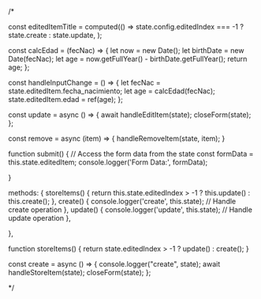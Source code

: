 /*

const editedItemTitle = computed(() =>
    state.config.editedIndex === -1 ? state.create : state.update,
);

const calcEdad = (fecNac) => {
    let now = new Date();
    let birthDate = new Date(fecNac);
    let age = now.getFullYear() - birthDate.getFullYear();
    return age;
};

const handleInputChange = () => {
    let fecNac = state.editedItem.fecha_nacimiento;
    let age = calcEdad(fecNac);
    state.editedItem.edad = ref(age);
};

const update = async () => {
    await handleEditItem(state);
    closeForm(state);
};

const remove = async (item) => {
    handleRemoveItem(state, item);
}

function submit() {
  // Access the form data from the state
  const formData = this.state.editedItem;
  console.logger('Form Data:', formData);

}

methods: {
  storeItems() {
    return this.state.editedIndex > -1 ? this.update() : this.create();
  },
  create() {
    console.logger('create', this.state);
    // Handle create operation
  },
  update() {
    console.logger('update', this.state);
    // Handle update operation
  },

},

function storeItems() {
    return state.editedIndex > -1 ? update() : create();
}

const create = async () => {
    console.logger("create", state);
    await handleStoreItem(state);
    closeForm(state);
};

*/
<script setup>
import AppLayout from "@/Layouts/AppLayout.vue";
import { router } from "@inertiajs/vue3";
import { reactive, ref, onMounted, computed } from "vue";
import { useDataStore } from "@/store.js";
import moment from "moment";
import { useDate } from "vuetify";
import {
  fetchAllData,
  handleRemoveItem,
  handleShowItem,
  handleStoreItem,
  handleEditItem,
  closeForm,
  openToCreate,
  openToEdit,
} from "@/helper.js";

//**********\\\\  INI STATE VARIABLES AND CONST ////*************/

defineOptions({ layout: AppLayout });

const store = useDataStore();
const state = reactive({
  endpoints: [
    "afp",
    "calle",
    "estado_civil",
    "establecimiento_educacional",
    "genero",
    "grupo_sanguineo",
    "ley_social",
    "nacionalidad",
    "nivel_instruccion",
    "prevision",
    "pueblo_originario",
    "religion",
    "seguro_salud",
  ],
  headers: [
    { title: "Rut", align: "center", sortable: true, key: "rut" },
    { title: "Nombre", align: "center", sortable: true, key: "nombre" },
    {
      title: "Apellidos",
      align: "center",
      sortable: true,
      key: "apellidos",
    },
    {
      title: "Edad",
      align: "center",
      sortable: true,
      key: "edad",
    },
    {
      title: "Telefono contacto",
      align: "center",
      sortable: true,
      key: "telefono1",
    },
    { title: "Acciones", sortable: false, align: "center", key: "actions" },
  ],
  validationSchema: {
    rutRules: [
      (value) => {
        const regex = /^[0-9]+[-|‐]{1}[0-9kK]{1}$/;
        if (!regex.test(value)) {
          return false;
        }

        // Separar el número y el dígito verificador
        let splitidRut = value.split("-");
        let num = splitidRut[0];
        let dv = splitidRut[1].toLowerCase();
        // Calcular el dígito verificador esperado
        let m = 0,
          s = 1;
        for (; num; num = Math.floor(num / 10)) {
          s = (s + (num % 10) * (9 - (m++ % 6))) % 11;
        }
        let dvEsperado = s ? s - 1 : "k";
        const validate = dv === dvEsperado;
        return validate
          ? true
          : "El rut no es válido. Por favor, verifique el formato y los dígitos.";
      },
    ],
    emailRules: [
      (value) => {
        if (value) return true;
        return "Se necesita un email.";
      },
      (value) => {
        if (/.+@.+\..+/.test(value)) return true;
        return "El email debe ser válido.";
      },
    ],
  },
  searchQuery: {
    id: null,
    rut: null,
    lista_espera: null,
    afp_id: null,
    establecimiento_educacional_id: null,
    nacionalidad_id: null,
    ley_social_id: null,
    seguro_salud_id: null,
    prevision_id: null,
  },
  editedItem: {
    rut: null,
    nombre: null,
    lista_espera: null,
    afp_id: null,
    apellidos: null,
    calle_id: null,
    ciudad: null,
    direccion: null,
    donante: false,
    edad: null,
    email: null,
    estado_civil_id: null,
    establecimiento_educacional_id: null,
    fecha_nacimiento: null,
    genero_id: null,
    grupo_sanguineo_id: null,
    nivel_instruccion_id: null,
    ley_social_id: null,
    nacionalidad_id: null,
    prevision_id: null,
    profesion: null,
    pueblo_originario_id: null,
    religion_id: null,
    seguro_salud_id: null,
    telefono1: null,
    telefono2: null,
  },
  defaultItem: {
    rut: null,
    nombre: null,
    lista_espera: null,
    afp_id: null,
    apellidos: null,
    calle_id: null,
    ciudad: null,
    direccion: null,
    donante: false,
    edad: null,
    email: null,
    estado_civil_id: null,
    establecimiento_educacional_id: null,
    fecha_nacimiento: null,
    genero_id: null,
    grupo_sanguineo_id: null,
    nivel_instruccion_id: null,
    ley_social_id: null,
    nacionalidad_id: null,
    prevision_id: null,
    profesion: null,
    pueblo_originario_id: null,
    religion_id: null,
    seguro_salud_id: null,
    telefono1: null,
    telefono2: null,
  },
  dialog: false,
  editedIndex: -1,
  formCrear: "Nuevo Paciente",
  formEdit: "Editar datos del Paciente",
  formItems: [],
  formTitle: "Gestión de Pacientes",
  list: [],
  loadingSearch: false,
  tableItems: [],
  urlDelete: "/paciente/delete",
  urlShow: "/paciente/show",
  urlStore: "/paciente",
  urlUpdate: "/paciente/update",
});
const date = useDate();

//**********\\\\  LIFE CYCLE HOOKS ////*************/
onMounted(async () => {
  state.list = await fetchAllData(state.endpoints);
});

//**********\\\\  COMPUTE PROPERTIES ////*************/
const editedItemTitle = computed(() =>
  state.editedIndex === -1 ? state.formCrear : state.formEdit
);

//**********\\\\ METHODS ////*************/
const formatDate = computed(() => {
  let formatted = moment(state.editedItem.fecha_nacimiento).format(
    "DD/MM/YYYY"
  );
  return formatted;
});
function fichaMedica(item) {
  store.selected = item;
  try {
    router.get("/ficha");
  } catch (error) {
    console.error(
      '"An error occurred while fetching daily attention data."'
    );
  }
}

function asignacion(item) {
  store.selected = item;
  console.log(item);
  try {
    router.get("/asignacion");
  } catch (error) {
    console.error("An error occurred while fetching daily attention data.");
  }
}

function close() {
  closeForm(state);
}

function calcEdad(fecNac) {
  let now = new Date();
  let birthDate = new Date(fecNac);
  let age = now.getFullYear() - birthDate.getFullYear();
  return age;
}

const handleInputChange = () => {
  let fecNac = state.editedItem.fecha_nacimiento;
  let age = calcEdad(fecNac);
  state.editedItem.edad = ref(age);
};

//**********\\\\  CRUD ////*************/
const show = async () => {
  await handleShowItem(state);
};

function openFormCreate() {
  openToCreate(state);
}

function storeItems() {
  return state.editedIndex > -1 ? update() : create();
}

const create = async () => {
  await handleStoreItem(state);
  closeForm(state);
};

function fichaPersonal(item) {
  openToEdit(state, item);
  handleInputChange();
}

const update = async () => {
  await handleEditItem(state);
  closeForm(state);
};

const remove = async (item) => {
  handleRemoveItem(state, item);
};
</script>

<template>
  <v-container fluid>
    <v-sheet color="white" :elevation="6" :class="'rounded-lg ma-2 pa-2'">
      <div class="text-h6 ma-2">{{ state.formTitle }}</div>
      <v-divider thickness="4px" color="#009AA4"></v-divider>
      <v-form fast-fail @submit.prevent>
        <v-row>
          <v-col>
            
            <v-text-field v-model="state.searchQuery.rut" :rules="state.validationSchema.rutRules"
              label="Rut* (12345678-9)" class="ma-2" type="text" variant="underlined" clearable></v-text-field>
            <v-select :items="state.list.afp" item-title="descripcion" item-value="id" v-model="state.searchQuery.afp_id"
              clearable label="Afp" class="ma-2" variant="underlined" single></v-select>
            <v-select :items="state.list.calle" item-title="descripcion" item-value="id"
              v-model="state.searchQuery.calle_id" clearable label="Calle" class="ma-2" variant="underlined"
              single></v-select>
          </v-col>
          <v-col>
            <v-select :items="state.list.ley_social" item-title="descripcion" item-value="id"
              v-model="state.searchQuery.ley_social_id" clearable label="Ley Social" class="ml-4" variant="underlined"
              single></v-select>
            <v-select :items="state.list.prevision" item-title="descripcion" item-value="id"
              v-model="state.searchQuery.prevision_id" clearable label="Previsión" class="ma-4" variant="underlined"
              single></v-select>
            <v-select :items="state.list.establecimiento_educacional" item-title="descripcion" item-value="id" v-model="state.searchQuery.establecimiento_educacional_id
              " clearable label="Establecimiento Educacional" class="ma-2" variant="underlined" single></v-select>
          </v-col>
        </v-row>

        <v-row>
          <v-btn prepend-icon="mdi-file-search" variant="tonal" class="ma-4" color="#009AA4"
            :loading="state.loadingSearch" type="submit" @click="show">
            Buscar
          </v-btn>

          <v-btn prepend-icon="mdi-cloud-download" variant="tonal" class="ma-4" color="#009AA4">
            <download-excel :data="state.tableItems" name="consulta_paciente.xls">
              Bajar archivo
            </download-excel>
          </v-btn>
        </v-row>
      </v-form>
    </v-sheet>

    <v-sheet color="white" :elevation="6" :class="'rounded-lg ma-2 pa-2'">
      <v-data-table :headers="state.headers" :items="state.tableItems" :sort-by="[{ key: 'apellidos', order: 'asc' }]">
        <template v-slot:top>
          <v-toolbar flat>
            <v-btn icon="mdi-account-multiple-plus" variant="tonal" class="ma-2" color="#009AA4"
              @click="openFormCreate">
            </v-btn>

            <v-dialog v-model="state.dialog" persistent>
              <v-form fast-fail @submit.prevent>
                <v-card>
                  <v-card-title>
                    <div class="text-h6 ma-2">
                      {{ editedItemTitle }}
                    </div>
                    <v-divider thickness="4px" color="#662d91"></v-divider>
                  </v-card-title>
                  <v-card-text>
                    <div class="text-h6">
                      Datos Personales
                    </div>
                    <v-spacer></v-spacer>
                    <v-row>
                      <v-col cols="6" sm="4" md="2">
                        <v-text-field v-model="state.editedItem.rut
                          " label="Rut* (12345678-9)" type="text" required clearable
                          variant="underlined"></v-text-field>
                        <v-text-field label="Derivado por*" type="text" required clearable
                          variant="underlined"></v-text-field>
                      </v-col>
                      <v-col cols="6" sm="4" md="2">
                        <v-text-field v-model="state.editedItem.nombre
                          " label="Nombre*" type="text" required clearable variant="underlined"></v-text-field>
                      </v-col>

                      <v-col cols="6" sm="4" md="2">
                        <v-text-field v-model="state.editedItem
                          .apellidos
                          " label="Apellidos*" required type="text" clearable variant="underlined"></v-text-field>
                      </v-col>

                      <v-col cols="6" sm="4" md="2">
                        <v-switch v-model="state.editedItem.lista_espera
                          " hide-details class="ml-2" color="green-darken-3" inset label="lista_espera"></v-switch>
                        <v-switch v-model="state.editedItem.lista_espera
                          " hide-details class="ml-2" color="green-darken-3" inset label="Comunidad LGTB+"></v-switch>
                      </v-col>

                      <v-col cols="6" sm="4" md="2">
                        <v-switch v-model="state.editedItem.donante
                          " class="ml-2" label="Donante" color="success" hide-details inset clearable
                          variant="underlined"></v-switch>
                      </v-col>

                      <v-col cols="6" sm="4" md="2">
                        <v-text-field v-model="state.editedItem.email
                          " :rules="state.validationSchema
                            .emailRules
                            " label="Email" type="email" required clearable
                          variant="underlined"></v-text-field>
                      </v-col>

                      <v-col cols="6" sm="4" md="2">
                        <v-text-field v-model="state.editedItem
                          .fecha_nacimiento
                          " label="Fecha de nacimiento" clearable variant="underlined" type="date" :format="formatDate"
                          @input="handleInputChange"></v-text-field>
                      </v-col>

                      <v-col cols="6" sm="4" md="2">
                        <v-text-field v-model="state.editedItem.edad
                          " label="Edad*" type="text" variant="underlined" readonly></v-text-field>
                      </v-col>

                      <v-col cols="6" sm="4" md="2">
                        <v-text-field v-model="state.editedItem
                          .direccion
                          " label="Dirección" clearable variant="underlined"></v-text-field>
                      </v-col>

                      <v-col cols="6" sm="4" md="2">
                        <v-text-field label="teléfono 1" v-model="state.editedItem
                          .telefono1
                          " clearable variant="underlined"></v-text-field>
                      </v-col>

                      <v-col cols="6" sm="4" md="2">
                        <v-text-field v-model="state.editedItem
                          .telefono2
                          " label="teléfono 2" clearable variant="underlined"></v-text-field>
                      </v-col>

                      <v-col cols="6" sm="4" md="2">
                        <v-select :items="state.list
                          .grupo_sanguineo
                          " item-title="descripcion" item-value="id" v-model="state.editedItem
                            .grupo_sanguineo_id
                            " label="Grupo sanguíneo" clearable
                          variant="underlined"></v-select>
                      </v-col>

                      <v-col cols="6" sm="4" md="2">
                        <v-select :items="state.list.estado_civil
                          " item-title="descripcion" item-value="id" v-model="state.editedItem
                            .estado_civil_id
                            " label="Estado civil" clearable variant="underlined"></v-select>
                      </v-col>

                      <v-col cols="6" sm="4" md="2">
                        <v-select :items="state.list.nacionalidad
                          " item-title="descripcion" item-value="id" v-model="state.editedItem
                            .nacionalidad_id
                            " label="Nacionalidad" clearable variant="underlined"></v-select>
                      </v-col>

                      <v-col cols="6" sm="4" md="2">
                        <v-select :items="state.list.religion" item-title="descripcion" item-value="id"
                          label="Religion / Culto" v-model="state.editedItem
                            .religion_id
                            " clearable variant="underlined"></v-select>
                      </v-col>

                      <v-col cols="6" sm="4" md="2">
                        <v-select :items="state.list.genero" item-title="descripcion" item-value="id" label="Género"
                          v-model="state.editedItem.genero_id
                            " clearable variant="underlined"></v-select>
                      </v-col>

                      <v-col cols="6" sm="4" md="2">
                        <v-text-field label="Ciudad" v-model="state.editedItem.ciudad
                          " clearable variant="underlined"></v-text-field>
                      </v-col>

                      <v-col cols="6" sm="4" md="2">
                        <v-select :items="state.list.prevision
                          " item-title="descripcion" item-value="id" v-model="state.editedItem
                            .prevision_id
                            " label="Previsión de Salud" clearable
                          variant="underlined"></v-select>
                      </v-col>

                      <v-col cols="6" sm="4" md="2">
                        <v-select :items="state.list.afp" item-title="descripcion" item-value="id" v-model="state.editedItem.afp_id
                          " label="AFP;" clearable variant="underlined"></v-select>
                      </v-col>

                      <v-col cols="6" sm="4" md="2">
                        <v-select :items="state.list.ley_social
                          " item-title="descripcion" item-value="id" v-model="state.editedItem
                            .ley_social_id
                            " label="Leyes Sociales" clearable
                          variant="underlined"></v-select>
                      </v-col>

                      <v-col cols="6" sm="4" md="2">
                        <v-select :items="state.list.seguro" item-title="descripcion" item-value="id" v-model="state.editedItem.seguro
                          " label="Administradores del Seguro Ley 16.744" clearable variant="underlined"></v-select>
                      </v-col>
                      <v-col cols="6" sm="4" md="2">
                        <v-select :items="state.list.pueblo" item-title="descripcion" item-value="id" v-model="state.editedItem.pueblo_originario_id
                          " label="Pueblo originario" clearable variant="underlined"></v-select>
                      </v-col>
                      <v-col cols="6" sm="4" md="2">
                        <v-select :items="state.list.nivel_instruccion_id
                          " item-title="descripcion" item-value="id" v-model="state.editedItem
                            .instruccion
                            " label="Nivel de Instruccion" clearable
                          variant="underlined"></v-select>
                      </v-col>
                    </v-row>
                  </v-card-text>
                  <v-card-actions>
                    <v-spacer></v-spacer>
                    <v-btn color="#009AA4" variant="tonal" @click="close">
                      Cancelar
                    </v-btn>
                    <v-btn color="#009AA4" variant="tonal" @click="storeItems">
                      Guardar
                    </v-btn>
                  </v-card-actions>
                </v-card>
              </v-form>
            </v-dialog>
          </v-toolbar>
        </template>

        <template v-slot:item.actions="{ item }">
<!--           <v-tooltip text="Asignacion de Servicio" location="top">
            <template v-slot:activator="{ props }">
              <v-btn v-bind="props" density="compact" color="#009AA4" class="mr-2 ml-2" :icon="'mdi-medical-bag'"
                variant="tonal" @click="asignacion(item)"></v-btn>
            </template>
          </v-tooltip> -->
          <v-tooltip text="Ficha Médica" location="top">
            <template v-slot:activator="{ props }">
              <v-btn v-bind="props" density="compact" color="#009AA4" class="mr-2 ml-2" variant="tonal"
                :icon="'mdi-stethoscope'" @click="fichaMedica(item)"></v-btn>
            </template>
          </v-tooltip>
          <v-tooltip text="Datos Personales" location="top">
            <template v-slot:activator="{ props }">
              <v-btn v-bind="props" density="compact" class="mr-2 ml-2" color="#009AA4" variant="tonal"
                :icon="'mdi-account-edit-outline'" @click="fichaPersonal(item)"></v-btn>
            </template>
          </v-tooltip>
          <v-tooltip text="Eliminar" location="top">
            <template v-slot:activator="{ props }">
              <v-btn v-bind="props" density="compact" class="mr-2 ml-2" color="#009AA4" variant="tonal"
                :icon="'mdi-delete-outline'" @click="remove(item)"></v-btn>
            </template>
          </v-tooltip>
        </template>
      </v-data-table>
    </v-sheet>
  </v-container>
</template>
